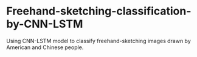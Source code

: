 # Freehand-sketching-classification-by-CNN-LSTM
Using CNN-LSTM model to classify freehand-sketching images drawn by American and Chinese people.
